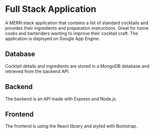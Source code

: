 # Full Stack Application
A MERN stack application that contains a list of standard cocktails and provides their ingredients and preparation instructions. Great for home cooks and bartenders wanting to improve their cocktail craft. The application is deployed on Google App Engine.

## Database
Cocktail details and ingredients are stored in a MongoDB database and retrieved from the backend API. 

## Backend
The backend is an API made with Express and Node.js. 

## Frontend
The frontend is using the React library and styled with Bootstrap.
